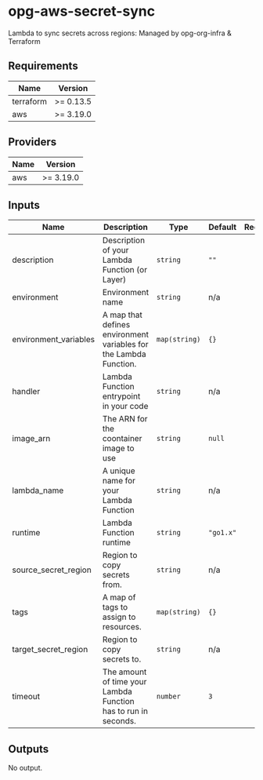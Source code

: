 # opg-aws-secret-sync
Lambda to sync secrets across regions: Managed by opg-org-infra &amp; Terraform

<!-- BEGINNING OF PRE-COMMIT-TERRAFORM DOCS HOOK -->
## Requirements

| Name | Version |
|------|---------|
| terraform | >= 0.13.5 |
| aws | >= 3.19.0 |

## Providers

| Name | Version |
|------|---------|
| aws | >= 3.19.0 |

## Inputs

| Name | Description | Type | Default | Required |
|------|-------------|------|---------|:--------:|
| description | Description of your Lambda Function (or Layer) | `string` | `""` | no |
| environment | Environment name | `string` | n/a | yes |
| environment\_variables | A map that defines environment variables for the Lambda Function. | `map(string)` | `{}` | no |
| handler | Lambda Function entrypoint in your code | `string` | n/a | yes |
| image\_arn | The ARN for the coontainer image to use | `string` | `null` | no |
| lambda\_name | A unique name for your Lambda Function | `string` | n/a | yes |
| runtime | Lambda Function runtime | `string` | `"go1.x"` | no |
| source\_secret\_region | Region to copy secrets from. | `string` | n/a | yes |
| tags | A map of tags to assign to resources. | `map(string)` | `{}` | no |
| target\_secret\_region | Region to copy secrets to. | `string` | n/a | yes |
| timeout | The amount of time your Lambda Function has to run in seconds. | `number` | `3` | no |

## Outputs

No output.

<!-- END OF PRE-COMMIT-TERRAFORM DOCS HOOK -->
